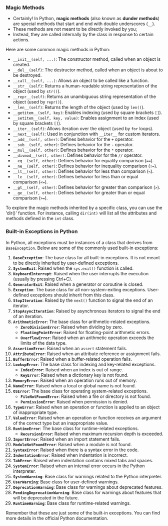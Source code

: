 ### Magic Methods
* Certainly! In Python, **magic methods** (also known as **dunder methods**) are special methods that start and end with double underscores (`__`).
* These methods are not meant to be directly invoked by you; 
* Instead, they are called internally by the class in response to certain actions. 

Here are some common magic methods in Python:

* `__init__(self, ...)`: The constructor method, called when an object is created.
* `__del__(self)`: The destructor method, called when an object is about to be destroyed.
* `__call__(self, ...)`: Allows an object to be called like a function.
* `__str__(self)`: Returns a human-readable string representation of the object (used by `str()`).
* `__repr__(self)`: Returns an unambiguous string representation of the object (used by `repr()`).
* `__len__(self)`: Returns the length of the object (used by `len()`).
* `__getitem__(self, key)`: Enables indexing (used by square brackets `[]`).
* `__setitem__(self, key, value)`: Enables assignment to an index (used by square brackets `[]`).
* `__iter__(self)`: Allows iteration over the object (used by `for` loops).
* `__next__(self)`: Used in conjunction with `__iter__` for custom iterators.
* `__add__(self, other)`: Defines behavior for the `+` operator.
* `__sub__(self, other)`: Defines behavior for the `-` operator.
* `__mul__(self, other)`: Defines behavior for the `*` operator.
* `__divmod__(self, other)`: Defines behavior for the `//` operator.
* `__eq__(self, other)`: Defines behavior for equality comparison (`==`).
* `__ne__(self, other)`: Defines behavior for inequality comparison (`!=`).
* `__lt__(self, other)`: Defines behavior for less than comparison (`<`).
* `__le__(self, other)`: Defines behavior for less than or equal comparison (`<=`).
* `__gt__(self, other)`: Defines behavior for greater than comparison (`>`).
* `__ge__(self, other)`: Defines behavior for greater than or equal comparison (`>=`).

To explore the magic methods inherited by a specific class, you can use the 'dir()' function.
For instance, calling `dir(int)` will list all the attributes and methods defined in the `int` class.

### Built-in Exceptions in Python

In Python, all exceptions must be instances of a class that derives from `BaseException`. Below are some of the commonly used built-in exceptions:

1. **`BaseException`**: The base class for all built-in exceptions. It is not meant to be directly inherited by user-defined exceptions.
2. **`SystemExit`**: Raised when the `sys.exit()` function is called.
3. **`KeyboardInterrupt`**: Raised when the user interrupts the execution (usually by pressing Ctrl+C).
4. **`GeneratorExit`**: Raised when a generator or coroutine is closed.
5. **`Exception`**: The base class for all non-system-exiting exceptions. User-defined exceptions should inherit from this class.
6. **`StopIteration`**: Raised by the `next()` function to signal the end of an iterator.
7. **`StopAsyncIteration`**: Raised by asynchronous iterators to signal the end of an iteration.
8. **`ArithmeticError`**: The base class for arithmetic-related exceptions.
    - **`ZeroDivisionError`**: Raised when dividing by zero.
    - **`FloatingPointError`**: Raised for floating-point arithmetic errors.
    - **`OverflowError`**: Raised when an arithmetic operation exceeds the limits of the data type.
9. **`AssertionError`**: Raised when an `assert` statement fails.
10. **`AttributeError`**: Raised when an attribute reference or assignment fails.
11. **`BufferError`**: Raised when a buffer-related operation fails.
12. **`LookupError`**: The base class for indexing and key-related exceptions.
    - **`IndexError`**: Raised when an index is out of range.
    - **`KeyError`**: Raised when a dictionary key is not found.
13. **`MemoryError`**: Raised when an operation runs out of memory.
14. **`NameError`**: Raised when a local or global name is not found.
15. **`OSError`**: The base class for operating system-related exceptions.
    - **`FileNotFoundError`**: Raised when a file or directory is not found.
    - **`PermissionError`**: Raised when permission is denied.
16. **`TypeError`**: Raised when an operation or function is applied to an object of inappropriate type.
17. **`ValueError`**: Raised when an operation or function receives an argument of the correct type but an inappropriate value.
18. **`RuntimeError`**: The base class for runtime-related exceptions.
    - **`RecursionError`**: Raised when maximum recursion depth is exceeded.
19. **`ImportError`**: Raised when an import statement fails.
20. **`ModuleNotFoundError`**: Raised when a module is not found.
21. **`SyntaxError`**: Raised when there is a syntax error in the code.
22. **`IndentationError`**: Raised when indentation is incorrect.
23. **`TabError`**: Raised when indentation contains mixed tabs and spaces.
24. **`SystemError`**: Raised when an internal error occurs in the Python interpreter.
25. **`SystemWarning`**: Base class for warnings related to the Python interpreter.
26. **`UserWarning`**: Base class for user-defined warnings.
27. **`DeprecationWarning`**: Base class for warnings about deprecated features.
28. **`PendingDeprecationWarning`**: Base class for warnings about features that will be deprecated in the future.
29. **`RuntimeWarning`**: Base class for runtime-related warnings.

Remember that these are just some of the built-in exceptions. You can find more details in the official Python documentation.

